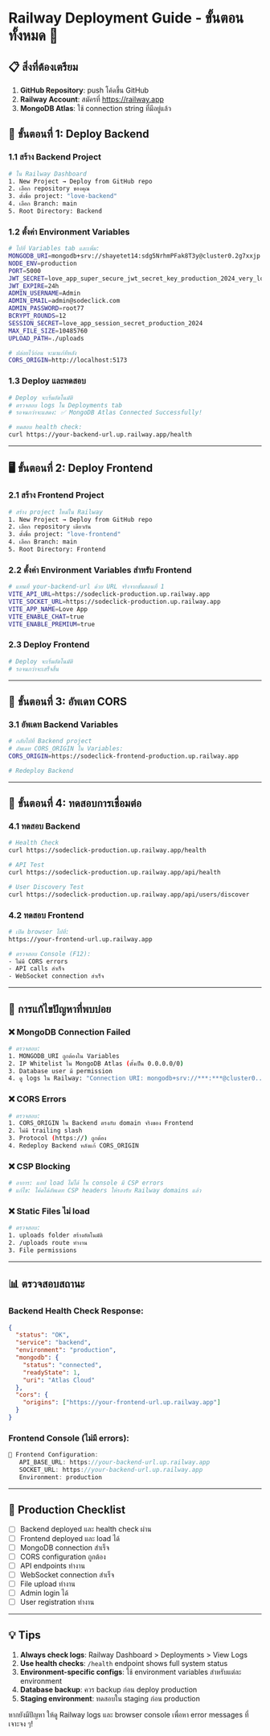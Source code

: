 # Railway Deployment Guide - ขั้นตอนทั้งหมด 🚀

## 📋 สิ่งที่ต้องเตรียม

1. **GitHub Repository**: push โค้ดขึ้น GitHub
2. **Railway Account**: สมัครที่ https://railway.app
3. **MongoDB Atlas**: ใช้ connection string ที่มีอยู่แล้ว

## 🔧 ขั้นตอนที่ 1: Deploy Backend

### 1.1 สร้าง Backend Project
```bash
# ใน Railway Dashboard
1. New Project → Deploy from GitHub repo
2. เลือก repository ของคุณ
3. ตั้งชื่อ project: "love-backend"
4. เลือก Branch: main
5. Root Directory: Backend
```

### 1.2 ตั้งค่า Environment Variables
```bash
# ไปที่ Variables tab และเพิ่ม:
MONGODB_URI=mongodb+srv://shayetet14:sdg5NrhmPFak8T3y@cluster0.2g7xxjp.mongodb.net/love?retryWrites=true&w=majority&appName=Cluster0
NODE_ENV=production
PORT=5000
JWT_SECRET=love_app_super_secure_jwt_secret_key_production_2024_very_long_string
JWT_EXPIRE=24h
ADMIN_USERNAME=Admin
ADMIN_EMAIL=admin@sodeclick.com
ADMIN_PASSWORD=root77
BCRYPT_ROUNDS=12
SESSION_SECRET=love_app_session_secret_production_2024
MAX_FILE_SIZE=10485760
UPLOAD_PATH=./uploads

# ปล่อยไว้ก่อน จะมาแก้ทีหลัง
CORS_ORIGIN=http://localhost:5173
```

### 1.3 Deploy และทดสอบ
```bash
# Deploy จะเริ่มอัตโนมัติ
# ตรวจสอบ logs ใน Deployments tab
# รอจนกว่าจะแสดง: ✅ MongoDB Atlas Connected Successfully!

# ทดสอบ health check:
curl https://your-backend-url.up.railway.app/health
```

---

## 🖥️ ขั้นตอนที่ 2: Deploy Frontend

### 2.1 สร้าง Frontend Project
```bash
# สร้าง project ใหม่ใน Railway
1. New Project → Deploy from GitHub repo
2. เลือก repository เดียวกัน
3. ตั้งชื่อ project: "love-frontend"
4. เลือก Branch: main
5. Root Directory: Frontend
```

### 2.2 ตั้งค่า Environment Variables สำหรับ Frontend
```bash
# แทนที่ your-backend-url ด้วย URL จริงจากขั้นตอนที่ 1
VITE_API_URL=https://sodeclick-production.up.railway.app
VITE_SOCKET_URL=https://sodeclick-production.up.railway.app
VITE_APP_NAME=Love App
VITE_ENABLE_CHAT=true
VITE_ENABLE_PREMIUM=true
```

### 2.3 Deploy Frontend
```bash
# Deploy จะเริ่มอัตโนมัติ
# รอจนกว่าจะเสร็จสิ้น
```

---

## 🔄 ขั้นตอนที่ 3: อัพเดท CORS

### 3.1 อัพเดท Backend Variables
```bash
# กลับไปที่ Backend project
# อัพเดท CORS_ORIGIN ใน Variables:
CORS_ORIGIN=https://sodeclick-frontend-production.up.railway.app

# Redeploy Backend
```

---

## 🧪 ขั้นตอนที่ 4: ทดสอบการเชื่อมต่อ

### 4.1 ทดสอบ Backend
```bash
# Health Check
curl https://sodeclick-production.up.railway.app/health

# API Test
curl https://sodeclick-production.up.railway.app/api/health

# User Discovery Test
curl https://sodeclick-production.up.railway.app/api/users/discover
```

### 4.2 ทดสอบ Frontend
```bash
# เปิด browser ไปที่:
https://your-frontend-url.up.railway.app

# ตรวจสอบ Console (F12):
- ไม่มี CORS errors
- API calls สำเร็จ
- WebSocket connection สำเร็จ
```

---

## 🐛 การแก้ไขปัญหาที่พบบ่อย

### ❌ MongoDB Connection Failed
```bash
# ตรวจสอบ:
1. MONGODB_URI ถูกต้องใน Variables
2. IP Whitelist ใน MongoDB Atlas (ตั้งเป็น 0.0.0.0/0)
3. Database user มี permission
4. ดู logs ใน Railway: "Connection URI: mongodb+srv://***:***@cluster0..."
```

### ❌ CORS Errors
```bash
# ตรวจสอบ:
1. CORS_ORIGIN ใน Backend ตรงกับ domain จริงของ Frontend
2. ไม่มี trailing slash
3. Protocol (https://) ถูกต้อง
4. Redeploy Backend หลังแก้ CORS_ORIGIN
```

### ❌ CSP Blocking
```bash
# อาการ: แอป load ไม่ได้ ใน console มี CSP errors
# แก้ไข: โค้ดได้อัพเดท CSP headers ให้รองรับ Railway domains แล้ว
```

### ❌ Static Files ไม่ load
```bash
# ตรวจสอบ:
1. uploads folder สร้างอัตโนมัติ
2. /uploads route ทำงาน
3. File permissions
```

---

## 📊 ตรวจสอบสถานะ

### Backend Health Check Response:
```json
{
  "status": "OK",
  "service": "backend",
  "environment": "production",  
  "mongodb": {
    "status": "connected",
    "readyState": 1,
    "uri": "Atlas Cloud"
  },
  "cors": {
    "origins": ["https://your-frontend-url.up.railway.app"]
  }
}
```

### Frontend Console (ไม่มี errors):
```javascript
🔧 Frontend Configuration:
   API_BASE_URL: https://your-backend-url.up.railway.app
   SOCKET_URL: https://your-backend-url.up.railway.app
   Environment: production
```

---

## 🚀 Production Checklist

- [ ] Backend deployed และ health check ผ่าน
- [ ] Frontend deployed และ load ได้
- [ ] MongoDB connection สำเร็จ
- [ ] CORS configuration ถูกต้อง
- [ ] API endpoints ทำงาน
- [ ] WebSocket connection สำเร็จ
- [ ] File upload ทำงาน
- [ ] Admin login ได้
- [ ] User registration ทำงาน

---

## 💡 Tips

1. **Always check logs**: Railway Dashboard > Deployments > View Logs
2. **Use health checks**: `/health` endpoint shows full system status
3. **Environment-specific configs**: ใช้ environment variables สำหรับแต่ละ environment
4. **Database backup**: ควร backup ก่อน deploy production
5. **Staging environment**: ทดสอบใน staging ก่อน production

หากยังมีปัญหา ให้ดู Railway logs และ browser console เพื่อหา error messages ที่เจาะจง ๆ!